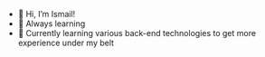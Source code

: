 - 👋 Hi, I’m Ismail!
- 👀 Always learning
- 🌱 Currently learning various back-end technologies to get more experience under my belt

<!---
ieabbas/ieabbas is a ✨ special ✨ repository because its `README.md` (this file) appears on your GitHub profile.
You can click the Preview link to take a look at your changes.
--->

